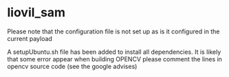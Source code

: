 # liovil_sam

Please note that the configuration file is not set up as is it configured in the current payload

A setupUbuntu.sh file has been added to install all dependencies. It is likely that some error appear when building OPENCV please comment the lines in opencv source code (see the google advises)
